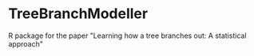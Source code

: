 # TreeBranchModeller
R package for the paper "Learning how a tree branches out: A statistical approach"

